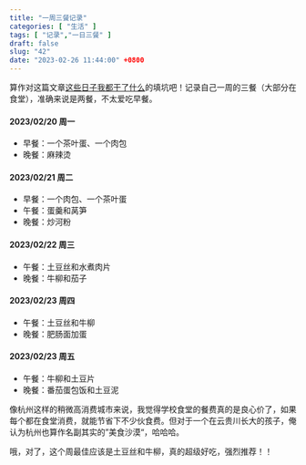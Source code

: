 ```yaml
---
title: "一周三餐记录"
categories: [ "生活" ]
tags: [ "记录","一日三餐" ]
draft: false
slug: "42"
date: "2023-02-26 11:44:00" +0800
---
```




算作对这篇文章[这些日子我都干了什么](https://wangyunzi.com/posts/34/)的填坑吧！记录自己一周的三餐（大部分在食堂），准确来说是两餐，不太爱吃早餐。

#### 2023/02/20 周一

- 早餐：一个茶叶蛋、一个肉包
- 晚餐：麻辣烫

#### 2023/02/21 周二

- 早餐：一个肉包、一个茶叶蛋
- 午餐：蛋羹和莴笋
- 晚餐：炒河粉

#### 2023/02/22 周三

- 午餐：土豆丝和水煮肉片
- 晚餐：牛柳和茄子

#### 2023/02/23 周四

- 午餐：土豆丝和牛柳
- 晚餐：肥肠面加蛋

#### 2023/02/23 周五

- 午餐：牛柳和土豆片
- 晚餐：番茄蛋包饭和土豆泥

像杭州这样的稍微高消费城市来说，我觉得学校食堂的餐费真的是良心价了，如果每个都在食堂消费，就能节省下不少伙食费。但对于一个在云贵川长大的孩子，俺认为杭州也算作名副其实的”美食沙漠“，哈哈哈。

哦，对了，这个周最佳应该是土豆丝和牛柳，真的超级好吃，强烈推荐！！





